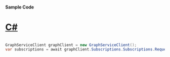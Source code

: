 #### Sample Code
# [C#](#tab/Csharp)

```C#

GraphServiceClient graphClient = new GraphServiceClient();
var subscriptions = await graphClient.Subscriptions.Subscriptions.Request().GetAsync();

```